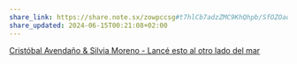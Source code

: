 ```yaml
---
share_link: https://share.note.sx/zowpccsg#t7hlCb7adzZMC9KhQhpb/SfOZOaqYCPzQjFEP9Lwyok
share_updated: 2024-06-15T00:21:08+02:00
---
```

[Cristóbal Avendaño & Silvia Moreno - Lancé esto al otro lado del mar](https://rateyourmusic.com/release/album/cristobal-avendano-and-silvia-moreno/lance-esto-al-otro-lado-del-mar/)


